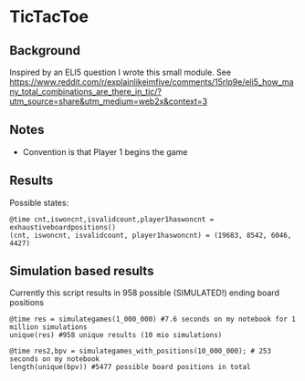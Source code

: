 # TicTacToe

## Background 
Inspired by an ELI5 question I wrote this small module. See https://www.reddit.com/r/explainlikeimfive/comments/15rlp9e/eli5_how_many_total_combinations_are_there_in_tic/?utm_source=share&utm_medium=web2x&context=3

## Notes
* Convention is that Player 1 begins the game

## Results
Possible states:
```
@time cnt,iswoncnt,isvalidcount,player1haswoncnt = exhaustiveboardpositions()
(cnt, iswoncnt, isvalidcount, player1haswoncnt) = (19683, 8542, 6046, 4427)
```

## Simulation based results
Currently this script results in 958 possible (SIMULATED!) ending board positions
```
@time res = simulategames(1_000_000) #7.6 seconds on my notebook for 1 million simulations
unique(res) #958 unique results (10 mio simulations)

@time res2,bpv = simulategames_with_positions(10_000_000); # 253 seconds on my notebook
length(unique(bpv)) #5477 possible board positions in total
```
